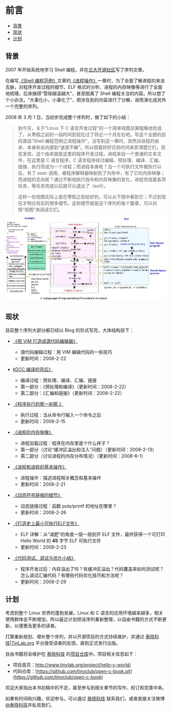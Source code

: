 # 前言

-    [背景](#toc_1235_30984_1)
-    [现状](#toc_1235_30984_2)
-    [计划](#toc_1235_30984_3)


<span id="toc_1235_30984_1"></span>
## 背景

2007 年开始系统地学习 Shell 编程，并在[兰大开源社区](http://oss.lzu.edu.cn)写了序列文章。

在编写[《Shell 编程范例》](http://tinylab.gitbooks.io/shellbook)文章的[《进程操作》](http://tinylab.gitbooks.io/shellbook/content/zh/chapters/01-chapter7.html)一章时，为了全面了解进程的来龙去脉，对程序开发过程的细节、ELF 格式的分析、进程的内存映像等进行了全面地梳理，后来搞得“雪球越滚越大”，甚至脱离了 Shell 编程关注的内容。所以想了个小办法，“大事化小，小事化了”，把涉及到的内容进行了分解，进而演化成另外一个完整的序列。

2008 年 3 月 1 日，当初步完成整个序列时，做了如下的小结：

> 到今天，关于"Linux 下 C 语言开发过程"的一个简单视图总算粗略地完成了，从寒假之前的一段时间到现在过了将近一个月左右吧。写这个主题的目的源自“Shell 编程范例之进程操作”，当写到这一章时，突然对进程的由来、本身和去向感到“迷惑不解”。所以想着好好花些时间来弄清楚它们，现在发现，这个由来就是这里的程序开发过程，进程来自一个普通的文本文件，在这里是 C 语言程序，C 语言程序经过编辑、预处理、编译、汇编、链接、执行而成为一个进程；而进程本身呢？当一个可执行文件被执行以后，有了 exec 调用，被程序解释器映射到了内存中，有了它的内存映像；而进程的去向呢？通过不断地执行指令和内存映像的变化，进程完成着各项任务，等任务完成以后就可以退出了（exit）。
>
> 这样一份视图实际上是在寒假之前绘好的，可以从下图中看到它；不过到现在才明白背后的很多细节。这些细节就是这个序列的每个篇章，可以对照“视图”来阅读它们。

![C语言程序开发过程视图](pic/c_dev_procedure.jpg)

<span id="toc_1235_30984_2"></span>
## 现状

目前整个序列大部分都已经以 Blog 的形式写完，大体结构目下：

-   [《把 VIM 打造成源代码编辑器》][1]
    -   源代码编辑过程：用 VIM 编辑代码的一些技巧
    -   更新时间：2008-2-22


-   [《GCC 编译的背后》][2]
    -   编译过程：预处理、编译、汇编、链接
    -   第一部分：《预处理和编译》（更新时间：2008-2-22）
    -   第二部分：《汇编和链接》（更新时间：2008-2-22）


-   [《程序执行的那一刹那 》][3]
    -   执行过程：当从命令行输入一个命令之后
    -   更新时间：2008-2-15


-   [《进程的内存映像》][4] 
    -   进程加载过程：程序在内存里是个什么样子？
    -   第一部分（讨论“缓冲区溢出和注入”问题）（更新时间：2008-2-13）
    -   第二部分（讨论进程的内存分布情况）（更新时间：2008-6-1）


-   [《进程和进程的基本操作》][5]
    -   进程操作：描述进程相关概念和基本操作
    -   更新时间：2008-2-21


-   [《动态符号链接的细节》][6]
    -   动态链接过程：函数 puts/printf 的地址在哪里？
    -   更新时间：2008-2-26


-   [《打造史上最小可执行ELF文件》][7]
    -   ELF 详解：从”减肥”的角度一层一层剖开 ELF 文件，最终获得一个可打印 Hello World 的 **45** 字节 ELF 可执行文件
    -   更新时间：2008-2-23


-   [《代码测试、调试与优化小结》][8]
    -   程序开发过后：内存溢出了吗？有缓冲区溢出？代码覆盖率如何测试呢？怎么调试汇编代码？有哪些代码优化技巧和方法呢？
    -   更新时间：2008-2-29

[1]: http://www.tinylab.org/make-vim-source-code-editor/
[2]: http://www.tinylab.org/behind-the-gcc-compiler/
[3]: http://www.tinylab.org/program-execution-the-moment/
[4]: http://www.tinylab.org/process-memory-image/ 
[5]: http://www.tinylab.org/process-and-basic-operation/
[6]: http://www.tinylab.org/details-of-a-dynamic-symlink/
[7]: http://www.tinylab.org/as-an-executable-file-to-slim-down/
[8]: http://www.tinylab.org/testing-debugging-and-optimization-of-code-summary/

<span id="toc_1235_30984_3"></span>
## 计划

考虑到整个 Linux 世界的蓬勃发展，Linux 和 C 语言的应用环境越来越多，相关使用群体会不断增加，所以最近计划把该序列重新整理，以自由书籍的方式不断更新，以便惠及更多的读者。

打算重新规划、增补整个序列，并以开源项目的方式持续维护，并通过 [泰晓科技|TinLab.org](http://tinylab.org) 平台接受读者的反馈，直到正式发行出版。

自由书籍将会维护在 [泰晓科技](http://tinylab.org) 的[项目仓库](https://github.com/tinyclub/open-c-book)中。项目相关信息如下：

-   项目首页：<http://www.tinylab.org/project/hello-c-world/>
-   代码仓库：[https://github.com/tinyclub/open-c-book.git](https://github.com/tinyclub/open-c-book)

欢迎大家指出本书初稿中的不足，甚至参与到相关章节的写作、校订和完善中来。

如果有时间和兴趣，欢迎参与。可以通过 [泰晓科技](http://www.tinylab.org/about/) 联系我们，或者直接关注微博[@泰晓科技](http://weibo.com/tinylaborg)并私信我们。
